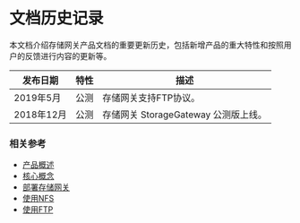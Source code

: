 # 文档历史记录

本文档介绍存储网关产品文档的重要更新历史，包括新增产品的重大特性和按照用户的反馈进行内容的更新等。

|发布日期|特性|描述|
|-|-|-|
|2019年5月|公测|存储网关支持FTP协议。|
|2018年12月|公测|存储网关 StorageGateway 公测版上线。|



### 相关参考
- [产品概述](../Introduction/Product-Overview.md)
- [核心概念](../Introduction/Core-Concepts.md)
- [部署存储网关](../Operation-Guide/Installation-Configuration.md)
- [使用NFS](../Operation-Guide/Use-Storage-Gateway.md)
- [使用FTP](../Operation-Guide/Use-FTP.md)
